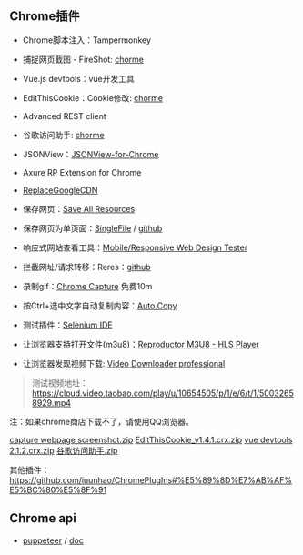 ## Chrome插件

- Chrome脚本注入：Tampermonkey
- 捕捉网页截图 - FireShot: [chorme](https://download.csdn.net/download/winsty2008/10467191)
- Vue.js devtools：vue开发工具
- EditThisCookie：Cookie修改: [chorme](https://download.csdn.net/download/winsty2008/10467191)
- Advanced REST client
- 谷歌访问助手: [chorme](https://download.csdn.net/download/winsty2008/10467191)
- JSONView：[JSONView-for-Chrome](https://github.com/gildas-lormeau/JSONView-for-Chrome)
- Axure RP Extension for Chrome
- [ReplaceGoogleCDN](https://github.com/colindcli/ReplaceGoogleCDN)
- 保存网页：[Save All Resources](https://chrome.google.com/webstore/detail/save-all-resources/abpdnfjocnmdomablahdcfnoggeeiedb)
- 保存网页为单页面：[SingleFile](https://chrome.google.com/extensions/detail/mpiodijhokgodhhofbcjdecpffjipkle) / [github](https://github.com/gildas-lormeau/SingleFile)
- 响应式网站查看工具：[Mobile/Responsive Web Design Tester](https://chrome.google.com/webstore/detail/mobileresponsive-web-desi/elmekokodcohlommfikpmojheggnbelo)
- 拦截网址/请求转移：Reres：[github](https://github.com/annnhan/ReRes)
- 录制gif：[Chrome Capture](https://chrome.google.com/webstore/detail/chrome-capture/ggaabchcecdbomdcnbahdfddfikjmphe) 免费10m
- 按Ctrl+选中文字自动复制内容：[Auto Copy](https://chrome.google.com/webstore/detail/auto-copy/bijpdibkloghppkbmhcklkogpjaenfkg)

- 测试插件：[Selenium IDE](https://chrome.google.com/webstore/detail/selenium-ide/mooikfkahbdckldjjndioackbalphokd)

- 让浏览器支持打开文件(m3u8)：[Reproductor M3U8 - HLS Player](https://chrome.google.com/webstore/detail/reproductor-m3u8-hls-play/lcipembjfkmeggpihdpdgnjildgniffl)
- 让浏览器发现视频下载: [Video Downloader professional](https://chrome.google.com/webstore/detail/video-downloader-professi/bacakpdjpomjaelpkpkabmedhkoongbi)


> 测试视频地址：https://cloud.video.taobao.com/play/u/10654505/p/1/e/6/t/1/50032658929.mp4


注：如果chrome商店下载不了，请使用QQ浏览器。


[capture webpage screenshot.zip](https://github.com/colindcli/CodeGit/files/1265530/capture.webpage.screenshot.zip)
[EditThisCookie_v1.4.1.crx.zip](https://github.com/colindcli/CodeGit/files/1265529/EditThisCookie_v1.4.1.crx.zip)
[vue devtools 2.1.2.crx.zip](https://github.com/colindcli/CodeGit/files/1265531/vue.devtools.2.1.2.crx.zip)
[谷歌访问助手.zip](https://github.com/colindcli/CodeGit/files/1265528/default.zip)


其他插件：https://github.com/iuunhao/ChromePlugIns#%E5%89%8D%E7%AB%AF%E5%BC%80%E5%8F%91




## Chrome api

- [puppeteer](https://github.com/GoogleChrome/puppeteer) / [doc](https://pptr.dev/)